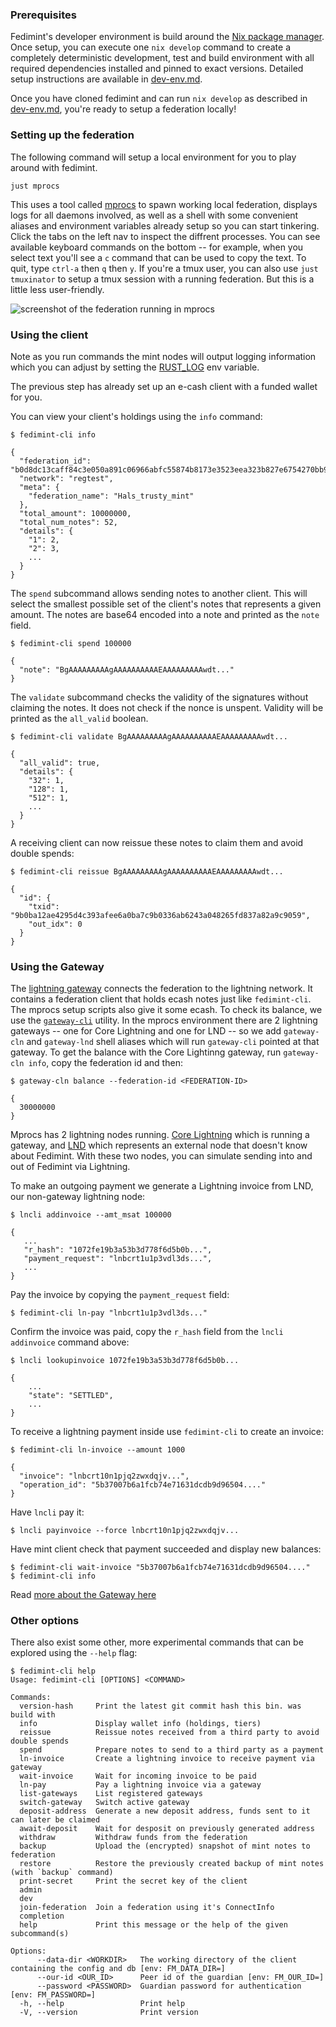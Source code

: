 ### Prerequisites

Fedimint's developer environment is build around the [Nix package manager](https://nixos.org). Once setup, you can execute one `nix develop` command to create a completely deterministic development, test and build environment with all required dependencies installed and pinned to exact versions. Detailed setup instructions are available in [dev-env.md](./dev-env.md).

Once you have cloned fedimint and can run `nix develop` as described in [dev-env.md](./dev-env.md), you're ready to setup a federation locally!

### Setting up the federation

The following command will setup a local environment for you to play around with fedimint.

```shell
just mprocs
```

This uses a tool called [mprocs](https://github.com/pvolok/mprocs) to spawn working local federation, displays logs for all daemons involved, as well as a shell with some convenient aliases and environment variables already setup so you can start tinkering. Click the tabs on the left nav to inspect the diffrent processes. You can see available keyboard commands on the bottom -- for example, when you select text you'll see a `c` command that can be used to copy the text. To quit, type `ctrl-a` then `q` then `y`. If you're a tmux user, you can also use `just tmuxinator` to setup a tmux session with a running federation. But this is a little less user-friendly.

![screenshot of the federation running in mprocs](mprocs.png)

### Using the client

Note as you run commands the mint nodes will output logging information which you can adjust by setting the [RUST_LOG](https://docs.rs/env_logger/latest/env_logger/) env variable.

The previous step has already set up an e-cash client with a funded wallet for you.

You can view your client's holdings using the `info` command:

```shell
$ fedimint-cli info

{
  "federation_id": "b0d8dc13caff84c3e050a891c06966abfc55874b8173e3523eea323b827e6754270bb975b8693081b903a319c2d33591",
  "network": "regtest",
  "meta": {
    "federation_name": "Hals_trusty_mint"
  },
  "total_amount": 10000000,
  "total_num_notes": 52,
  "details": {
    "1": 2,
    "2": 3,
    ...
  }
}
```

The `spend` subcommand allows sending notes to another client. This will select the smallest possible set of the client's notes that represents a given amount.
The notes are base64 encoded into a note and printed as the `note` field.

```shell
$ fedimint-cli spend 100000

{
  "note": "BgAAAAAAAAAgAAAAAAAAAAEAAAAAAAAAwdt..."
}
```

The `validate` subcommand checks the validity of the signatures without claiming the notes. It does not check if the nonce is unspent. Validity will be printed as the `all_valid` boolean.

```shell
$ fedimint-cli validate BgAAAAAAAAAgAAAAAAAAAAEAAAAAAAAAwdt...

{
  "all_valid": true,
  "details": {
    "32": 1,
    "128": 1,
    "512": 1,
    ...
  }
}
```

A receiving client can now reissue these notes to claim them and avoid double spends:

```shell
$ fedimint-cli reissue BgAAAAAAAAAgAAAAAAAAAAEAAAAAAAAAwdt...

{
  "id": {
    "txid": "9b0ba12ae4295d4c393afee6a0ba7c9b0336ab6243a048265fd837a82a9c9059",
    "out_idx": 0
  }
}
```

### Using the Gateway

The [lightning gateway](../gateway/ln-gateway) connects the federation to the lightning network. It contains a federation client that holds ecash notes just like `fedimint-cli`. The mprocs setup scripts also give it some ecash. To check its balance, we use the [`gateway-cli`](../gateway/cli) utility. In the mprocs environment there are 2 lightning gateways -- one for Core Lightning and one for LND -- so we add `gateway-cln` and `gateway-lnd` shell aliases which will run `gateway-cli` pointed at that gateway. To get the balance with the Core Lightinng gateway, run `gateway-cln info`, copy the federation id and then:

```shell
$ gateway-cln balance --federation-id <FEDERATION-ID>

{
  30000000
}
```

Mprocs has 2 lightning nodes running. [Core Lightning](https://github.com/ElementsProject/lightning) which is running a gateway, and [LND](https://github.com/lightningnetwork/lnd) which represents an external node that doesn't know about Fedimint. With these two nodes, you can simulate sending into and out of Fedimint via Lightning.

To make an outgoing payment we generate a Lightning invoice from LND, our non-gateway lightning node:

```shell
$ lncli addinvoice --amt_msat 100000

{
   ...
   "r_hash": "1072fe19b3a53b3d778f6d5b0b...",
   "payment_request": "lnbcrt1u1p3vdl3ds...",
   ...
}
```

Pay the invoice by copying the `payment_request` field:

```shell
$ fedimint-cli ln-pay "lnbcrt1u1p3vdl3ds..."
```

Confirm the invoice was paid, copy the `r_hash` field from the `lncli addinvoice` command above:

```shell
$ lncli lookupinvoice 1072fe19b3a53b3d778f6d5b0b...

{
    ...
    "state": "SETTLED",
    ...
}
```

To receive a lightning payment inside use `fedimint-cli` to create an invoice:
```shell
$ fedimint-cli ln-invoice --amount 1000

{
  "invoice": "lnbcrt10n1pjq2zwxdqjv...",
  "operation_id": "5b37007b6a1fcb74e71631dcdb9d96504...."
}
```

Have `lncli` pay it:

```shell
$ lncli payinvoice --force lnbcrt10n1pjq2zwxdqjv...
```

Have mint client check that payment succeeded and display new balances:

```shell
$ fedimint-cli wait-invoice "5b37007b6a1fcb74e71631dcdb9d96504...."
$ fedimint-cli info
```

Read [more about the Gateway here](./gateway.md)

### Other options

There also exist some other, more experimental commands that can be explored using the `--help` flag:

```shell
$ fedimint-cli help
Usage: fedimint-cli [OPTIONS] <COMMAND>

Commands:
  version-hash     Print the latest git commit hash this bin. was build with
  info             Display wallet info (holdings, tiers)
  reissue          Reissue notes received from a third party to avoid double spends
  spend            Prepare notes to send to a third party as a payment
  ln-invoice       Create a lightning invoice to receive payment via gateway
  wait-invoice     Wait for incoming invoice to be paid
  ln-pay           Pay a lightning invoice via a gateway
  list-gateways    List registered gateways
  switch-gateway   Switch active gateway
  deposit-address  Generate a new deposit address, funds sent to it can later be claimed
  await-deposit    Wait for desposit on previously generated address
  withdraw         Withdraw funds from the federation
  backup           Upload the (encrypted) snapshot of mint notes to federation
  restore          Restore the previously created backup of mint notes (with `backup` command)
  print-secret     Print the secret key of the client
  admin
  dev
  join-federation  Join a federation using it's ConnectInfo
  completion
  help             Print this message or the help of the given subcommand(s)

Options:
      --data-dir <WORKDIR>   The working directory of the client containing the config and db [env: FM_DATA_DIR=]
      --our-id <OUR_ID>      Peer id of the guardian [env: FM_OUR_ID=]
      --password <PASSWORD>  Guardian password for authentication [env: FM_PASSWORD=]
  -h, --help                 Print help
  -V, --version              Print version
```
